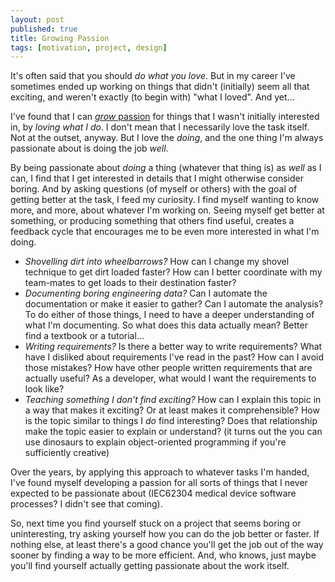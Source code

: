 ```yaml
---
layout: post
published: true
title: Growing Passion
tags: [motivation, project, design]
---
```


It's often said that you should *do what you love*. But in my career I've sometimes ended up working on things
that didn't (initially) seem all that exciting, and weren't exactly (to begin with) "what I loved".  And yet...

I've found that I can [*grow* passion](https://www.theatlantic.com/science/archive/2018/07/find-your-passion-is-terrible-advice/564932/) for things that I wasn't initially interested in, by *loving what I do*. I don't mean that I necessarily love the task itself. Not at the outset, anyway. But I love the *doing*, and the one thing I'm always passionate about is doing the job *well*.

By being passionate about *doing* a thing (whatever that thing is) as *well* as I can, I find that I get interested in details that I might otherwise consider boring. And by asking questions (of myself or others) with the goal of getting better at the task, I feed my curiosity. I find myself wanting to know more, and more, about whatever I'm working on. Seeing myself get better at something, or producing something that others find useful, creates a feedback cycle that encourages me to be even more interested in what I'm doing.

* *Shovelling dirt into wheelbarrows?* How can I change my shovel technique to get dirt loaded faster? How can I better coordinate with my team-mates to get loads to their destination faster?
* *Documenting boring engineering data?* Can I automate the documentation or make it easier to gather? Can I automate the analysis? To do either of those things, I need to have a deeper understanding of what I'm documenting. So what does this data actually mean? Better find a textbook or a tutorial...
* *Writing requirements?* Is there a better way to write requirements? What have I disliked about requirements I've read in the past? How can I avoid those mistakes? How have other people written requirements that are actually useful? As a developer, what would I want the requirements to look like?
* *Teaching something I don't find exciting?* How can I explain this topic in a way that makes it exciting? Or at least makes it comprehensible? How is the topic similar to things I *do* find interesting? Does that relationship make the topic easier to explain or understand? (it turns out the you can use dinosaurs to explain object-oriented programming if you're sufficiently creative)

Over the years, by applying this approach to whatever tasks I'm handed, I've found myself developing a passion for all sorts of things that I never expected to be passionate about (IEC62304 medical device software processes? I didn't see that coming).

So, next time you find yourself stuck on a project that seems boring or uninteresting, try asking yourself how you can do the job better or faster. If nothing else, at least there's a good chance you'll get the job out of the way sooner by finding a way to be more efficient. And, who knows, just maybe you'll find yourself actually getting passionate about the work itself.
